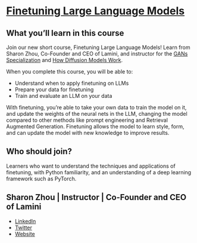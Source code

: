 # [Finetuning Large Language Models](https://www.deeplearning.ai/short-courses/finetuning-large-language-models/)

## What you’ll learn in this course

Join our new short course, Finetuning Large Language Models! Learn from Sharon Zhou, Co-Founder and CEO of Lamini, and instructor for the [GANs Specialization](https://www.deeplearning.ai/courses/generative-adversarial-networks-gans-specialization/) and [How Diffusion Models Work](https://www.deeplearning.ai/short-courses/how-diffusion-models-work/).

When you complete this course, you will be able to:

- Understand when to apply finetuning on LLMs
- Prepare your data for finetuning
- Train and evaluate an LLM on your data

With finetuning, you’re able to take your own data to train the model on it, and update the weights of the neural nets in the LLM, changing the model compared to other methods like prompt engineering and Retrieval Augmented Generation. Finetuning allows the model to learn style, form, and can update the model with new knowledge to improve results.

## Who should join?
Learners who want to understand the techniques and applications of finetuning, with Python familiarity, and an understanding of a deep learning framework such as PyTorch.

## Sharon Zhou | Instructor | Co-Founder and CEO of Lamini 
- [LinkedIn](https://www.linkedin.com/in/zhousharon)
- [Twitter](https://www.twitter.com/realSharonZhou)
- [Website](https://www.lamini.ai/?utm_source=deeplearning.ai&utm_medium=referral&utm_campaign=course_finetuning)


